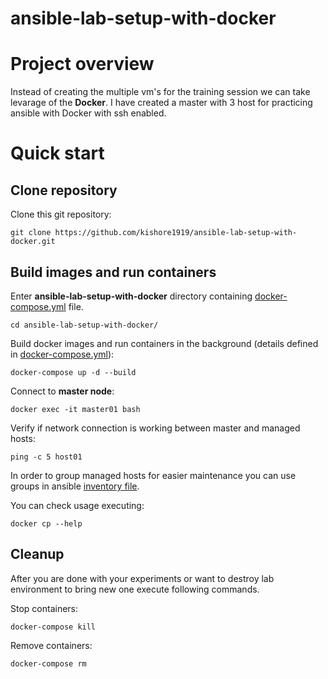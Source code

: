 # ansible-lab-setup-with-docker
# Project overview

Instead of creating the multiple vm's for the training session we can take levarage of the **Docker**.
I have created a master with 3 host for practicing ansible with Docker with ssh enabled.

# Quick start

## Clone repository

Clone this git repository:

`git clone https://github.com/kishore1919/ansible-lab-setup-with-docker.git`

## Build images and run containers

Enter **ansible-lab-setup-with-docker** directory containing [docker-compose.yml](./ansible/docker-compose.yml) file.

`
cd ansible-lab-setup-with-docker/
`

Build docker images and run containers in the background (details defined in [docker-compose.yml](./ansible/docker-compose.yml)):

`docker-compose up -d --build`

Connect to **master node**:

`docker exec -it master01 bash`

Verify if network connection is working between master and managed hosts:

`ping -c 5 host01`

In order to group managed hosts for easier maintenance you can use groups in ansible [inventory file](./ansible/master/ansible/inventory).

You can check usage executing:

`docker cp --help`

## Cleanup

After you are done with your experiments or want to destroy lab environment to bring new one execute following commands.

Stop containers:

`docker-compose kill`

Remove containers:

`docker-compose rm`

